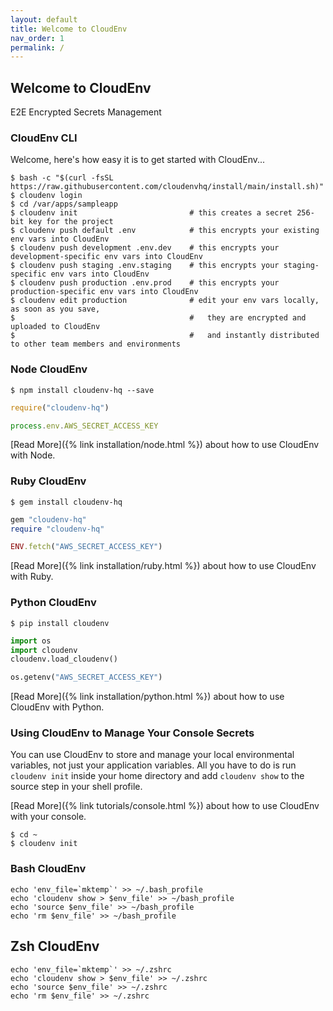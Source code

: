 ```yaml
---
layout: default
title: Welcome to CloudEnv
nav_order: 1
permalink: /
---
```


## Welcome to CloudEnv

E2E Encrypted Secrets Management

### CloudEnv CLI

Welcome, here's how easy it is to get started with CloudEnv...

```console
$ bash -c "$(curl -fsSL https://raw.githubusercontent.com/cloudenvhq/install/main/install.sh)"
$ cloudenv login
$ cd /var/apps/sampleapp
$ cloudenv init                         # this creates a secret 256-bit key for the project
$ cloudenv push default .env            # this encrypts your existing env vars into CloudEnv
$ cloudenv push development .env.dev    # this encrypts your development-specific env vars into CloudEnv
$ cloudenv push staging .env.staging    # this encrypts your staging-specific env vars into CloudEnv
$ cloudenv push production .env.prod    # this encrypts your production-specific env vars into CloudEnv
$ cloudenv edit production              # edit your env vars locally, as soon as you save,
$                                       #   they are encrypted and uploaded to CloudEnv
$                                       #   and instantly distributed to other team members and environments
```

### Node CloudEnv

```console
$ npm install cloudenv-hq --save
```

```javascript
require("cloudenv-hq")

process.env.AWS_SECRET_ACCESS_KEY
```

[Read More]({% link installation/node.html %}) about how to use CloudEnv with Node.

### Ruby CloudEnv

```console
$ gem install cloudenv-hq
```

```ruby
gem "cloudenv-hq"
require "cloudenv-hq"

ENV.fetch("AWS_SECRET_ACCESS_KEY")
```

[Read More]({% link installation/ruby.html %}) about how to use CloudEnv with Ruby.

### Python CloudEnv

```console
$ pip install cloudenv
```

```python
import os
import cloudenv
cloudenv.load_cloudenv()

os.getenv("AWS_SECRET_ACCESS_KEY")
```

[Read More]({% link installation/python.html %}) about how to use CloudEnv with Python.

### Using CloudEnv to Manage Your Console Secrets

You can use CloudEnv to store and manage your local environmental variables, not just your application variables. All you have to do is run `cloudenv init` inside your home directory and add `cloudenv show` to the source step in your shell profile.

[Read More]({% link tutorials/console.html %}) about how to use CloudEnv with your console.

```console
$ cd ~
$ cloudenv init
```

### Bash CloudEnv

```console
echo 'env_file=`mktemp`' >> ~/.bash_profile
echo 'cloudenv show > $env_file' >> ~/bash_profile
echo 'source $env_file' >> ~/bash_profile
echo 'rm $env_file' >> ~/bash_profile
```

## Zsh CloudEnv

```console
echo 'env_file=`mktemp`' >> ~/.zshrc
echo 'cloudenv show > $env_file' >> ~/.zshrc
echo 'source $env_file' >> ~/.zshrc
echo 'rm $env_file' >> ~/.zshrc
```